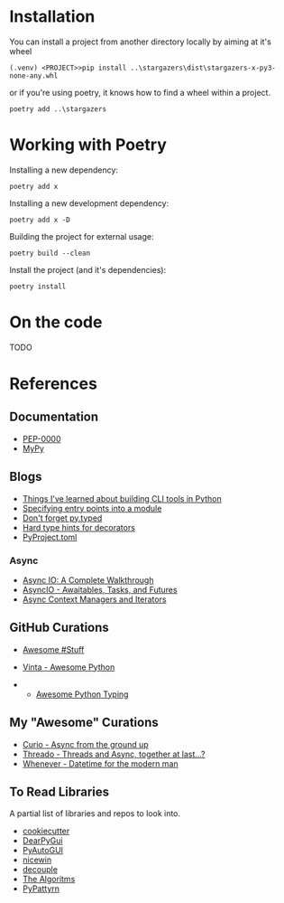 # Installation
You can install a project from another directory locally by aiming at it's wheel
```
(.venv) <PROJECT>>pip install ..\stargazers\dist\stargazers-x-py3-none-any.whl
```

or if you're using poetry, it knows how to find a wheel within a project.
```
poetry add ..\stargazers
```

# Working with Poetry
Installing a new dependency:
```
poetry add x
```

Installing a new development dependency:
```
poetry add x -D
```

Building the project for external usage:
```
poetry build --clean
```

Install the project (and it's dependencies):
```
poetry install
```

# On the code

TODO

# References

## Documentation
- [PEP-0000](https://peps.python.org/pep-0000/)
- [MyPy](https://mypy.readthedocs.io/en/stable/running_mypy.html)

## Blogs
- [Things I've learned about building CLI tools in Python](https://simonwillison.net/2023/Sep/30/cli-tools-python/)
- [Specifying entry points into a module](https://python-poetry.org/docs/pyproject/#entry-points)
- [Don't forget py.typed](https://blog.whtsky.me/tech/2021/dont-forget-py.typed-for-your-typed-python-package/)
- [Hard type hints for decorators](https://blog.whtsky.me/tech/2021/decorator-type-gymnastics-in-python/)
- [PyProject.toml](https://realpython.com/python-pyproject-toml/)

### Async
- [Async IO: A Complete Walkthrough](https://realpython.com/async-io-python/)
- [AsyncIO - Awaitables, Tasks, and Futures](https://bbc.github.io/cloudfit-public-docs/asyncio/asyncio-part-2)
- [Async Context Managers and Iterators](https://bbc.github.io/cloudfit-public-docs/asyncio/asyncio-part-3.html)

## GitHub Curations
- [Awesome #Stuff](https://github.com/sindresorhus/awesome)

- [Vinta - Awesome Python](https://github.com/vinta/awesome-python)
- - [Awesome Python Typing](https://github.com/typeddjango/awesome-python-typing)

## My "Awesome" Curations
- [Curio - Async from the ground up](https://github.com/dabeaz/curio)
- [Threado - Threads and Async, together at last...?](https://github.com/dabeaz/thredo)
- [Whenever - Datetime for the modern man](https://github.com/ariebovenberg/whenever)

## To Read Libraries
A partial list of libraries and repos to look into.
- [cookiecutter](https://github.com/cookiecutter/cookiecutter)
- [DearPyGui](https://github.com/hoffstadt/DearPyGui)
- [PyAutoGUI](https://github.com/asweigart/pyautogui)
- [nicewin](https://github.com/asweigart/nicewin)
- [decouple](https://github.com/HBNetwork/python-decouple)
- [The Algoritms](https://github.com/TheAlgorithms/Python)
- [PyPattyrn](https://github.com/tylerlaberge/PyPattyrn)
